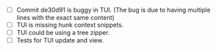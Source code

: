 - [ ] Commit de30d91 is buggy in TUI. (The bug is due to having multiple lines with the exact same content)
- [ ] TUI is missing hunk context snippets.
- [ ] TUI could be using a tree zipper.
- [ ] Tests for TUI update and view.
